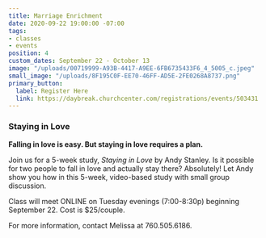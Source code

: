 ```yaml
---
title: Marriage Enrichment
date: 2020-09-22 19:00:00 -07:00
tags:
- classes
- events
position: 4
custom_dates: September 22 - October 13
image: "/uploads/00719999-A93B-4417-A9EE-6FB6735433F6_4_5005_c.jpeg"
small_image: "/uploads/8F195C0F-EE70-46FF-AD5E-2FE0268A8737.png"
primary_button:
  label: Register Here
  link: https://daybreak.churchcenter.com/registrations/events/503431
---
```


### **Staying in Love**

**Falling in love is easy. But staying in love requires a plan.**

Join us for a 5-week study, *Staying in Love* by Andy Stanley. Is it possible for two people to fall in love and actually stay there? Absolutely! Let Andy show you how in this 5-week, video-based study with small group discussion.

Class will meet ONLINE on Tuesday evenings (7:00-8:30p) beginning September 22. Cost is $25/couple.

For more information, contact Melissa at 760.505.6186.